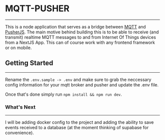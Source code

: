 # MQTT-PUSHER

---

This is a node application that serves as a bridge between [MQTT](https://mqtt.org/) and [PusherJS](https://pusher.com/). The main motive behind building this is to be able to receive (and transmit) realtime MQTT messages to and from Internet Of Things devices from a NextJS App. This can of course work with any frontend framework or on mobile.

## Getting Started

---

Rename the `.env.sample -> .env` and make sure to grab the neccessary config information for your mqtt broker and pusher and update the .env file.

Once that's done simply run `npm install && npm run dev`.

### What's Next

---

I will be adding docker config to the project and adding the ability to save events received to a database (at the moment thinking of supabase for convenience).
